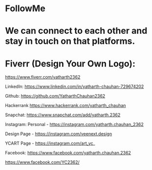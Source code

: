 # FollowMe

# We can connect to each other and stay in touch on that platforms.

# Fiverr (Design Your Own Logo):

https://www.fiverr.com/yatharth2362

LinkedIn:
https://www.linkedin.com/in/yatharth-chauhan-729674202

Github:
https://github.com/YatharthChauhan2362

Hackerrank
https://www.hackerrank.com/yatharth_chauhan

Snapchat:
https://www.snapchat.com/add/yatharth.2362

Instagram:
Personal - https://instagram.com/yatharth.chauhan_2362

Design Page - https://instagram.com/veenext.design

YCART Page - https://instagram.com/art_yc_

Facebook:
https://www.facebook.com/yatharth.chauhan.2362

https://www.facebook.com/YC2362/
